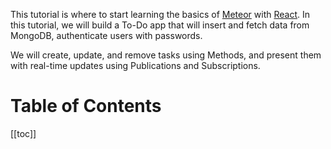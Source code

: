 This tutorial is where to start learning the basics of [Meteor](https://meteor.com) with [React](https://react.dev/).
In this tutorial, we will build a To-Do app that will insert and fetch data from MongoDB, authenticate users with passwords.

We will create, update, and remove tasks using Methods, and present them with real-time updates using Publications and Subscriptions.

# Table of Contents

[[toc]]

<!-- @include: ./creating-the-app.md-->
<!-- @include: ./collections.md-->
<!-- @include: ./forms-and-events.md-->
